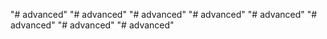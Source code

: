 "# advanced" 
"# advanced" 
"# advanced" 
"# advanced" 
"# advanced" 
"# advanced" 
"# advanced" 
"# advanced" 
